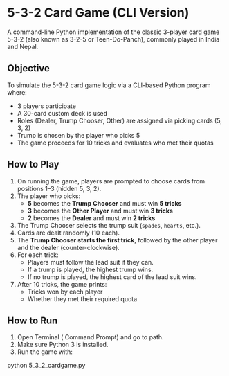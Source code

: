 # 5-3-2 Card Game (CLI Version)

A command-line Python implementation of the classic 3-player card game 5-3-2 (also known as 3-2-5 or Teen-Do-Panch), commonly played in India and Nepal.

## Objective

To simulate the 5-3-2 card game logic via a CLI-based Python program where:
- 3 players participate
- A 30-card custom deck is used
- Roles (Dealer, Trump Chooser, Other) are assigned via picking cards (5, 3, 2)
- Trump is chosen by the player who picks 5
- The game proceeds for 10 tricks and evaluates who met their quotas

## How to Play

1. On running the game, players are prompted to choose cards from positions 1–3 (hidden 5, 3, 2).
2. The player who picks:
   - **5** becomes the **Trump Chooser** and must win **5 tricks**
   - **3** becomes the **Other Player** and must win **3 tricks**
   - **2** becomes the **Dealer** and must win **2 tricks**
3. The Trump Chooser selects the trump suit (`spades`, `hearts`, etc.).
4. Cards are dealt randomly (10 each).
5. The **Trump Chooser starts the first trick**, followed by the other player and the dealer (counter-clockwise).
6. For each trick:
   - Players must follow the lead suit if they can.
   - If a trump is played, the highest trump wins.
   - If no trump is played, the highest card of the lead suit wins.
7. After 10 tricks, the game prints:
   - Tricks won by each player
   - Whether they met their required quota

## How to Run

1. Open Terminal ( Command Prompt) and go to path.
2. Make sure Python 3 is installed.
3. Run the game with:

python 5_3_2_cardgame.py
